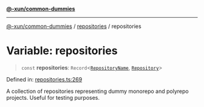 [**@-xun/common-dummies**](../../README.md)

***

[@-xun/common-dummies](../../README.md) / [repositories](../README.md) / repositories

# Variable: repositories

> `const` **repositories**: `Record`\<[`RepositoryName`](../type-aliases/RepositoryName.md), [`Repository`](../type-aliases/Repository.md)\>

Defined in: [repositories.ts:269](https://github.com/Xunnamius/test-utils/blob/b33fea8db53369e4e821d273ed05fd0d4c91b749/packages/common-dummies/src/repositories.ts#L269)

A collection of repositories representing dummy monorepo and polyrepo
projects. Useful for testing purposes.
